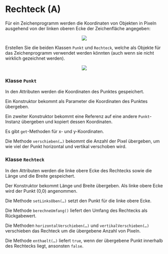 # Rechteck (A) #

Für ein Zeichenprogramm werden die Koordinaten von Objekten in Pixeln ausgehend von der linken oberen Ecke der Zeichenfläche angegeben:

<p align='center'>
<img src='http://pr-gse.googlecode.com/svn/wiki/uebungen/images/rechteck/koordinaten.gif' />
</p>

Erstellen Sie die beiden Klassen `Punkt` und `Rechteck`, welche als Objekte für das Zeichenprogramm verwendet werden könnten (auch wenn sie nicht wirklich gezeichnet werden).

<p align='center'>
<img src='http://pr-gse.googlecode.com/svn/wiki/uebungen/images/rechteck/uml.jpg' />
</p>

### Klasse `Punkt` ###

In den Attributen werden die Koordinaten des Punktes gespeichert.

Ein Konstruktor bekommt als Parameter die Koordinaten des Punktes übergeben.

Ein zweiter Konstruktor bekommt eine Referenz auf eine andere `Punkt`-Instanz übergeben und kopiert dessen Koordinaten.

Es gibt `get`-Methoden für x- und y-Koordinaten.

Die Methode `verschieben(…)` bekommt die Anzahl der Pixel übergeben, um wie viel der Punkt horizontal und vertikal verschoben wird.

### Klasse `Rechteck` ###

In den Attributen werden die linke obere Ecke des Rechtecks sowie die Länge und die Breite gespeichert.

Der Konstruktor bekommt Länge und Breite übergeben. Als linke obere Ecke wird der Punkt (0,0) angenommen.

Die Methode `setLinksOben(…)` setzt den Punkt für die linke obere Ecke.

Die Methode `berechneUmfang()` liefert den Umfang des Rechtecks als Rückgabewert.

Die Methoden `horizontalVerschieben(…)` und `vertikalVerschieben(…)` verschieben das Rechteck um die übergebene Anzahl von Pixeln.

Die Methode `enthaelt(…)` liefert `true`, wenn der übergebene Punkt innerhalb des Rechtecks liegt, ansonsten `false`.